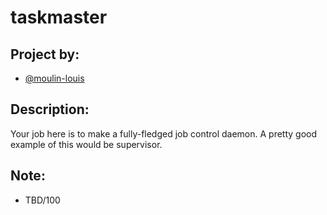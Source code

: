 # taskmaster

## Project by:

- [@moulin-louis](github.com/moulin-louis)

## Description:

Your job here is to make a fully-fledged job control daemon. A pretty good example of
this would be supervisor.

## Note:

- TBD/100
